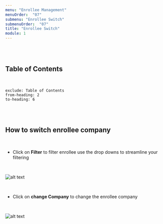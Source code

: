 ```yaml
---
menu: "Enrollee Management"
menuOrder:  "07"
submenu: "Enrollee Switch"
submenuOrder:  "07"
title: "Enrollee Switch"
module: 1
---
```



<br />
<br />

## Table of Contents

<br />

```toc
exclude: Table of Contents
from-heading: 2
to-heading: 6
```

<br />
<br />




## How to switch enrollee company
<br />

* Click on **Filter** to filter enrollee use the drop downs to streamline your filtering

<br />

 ![alt text](/images/Enroleeswitchfilter.png "Title")

<br />

* Click on **change Company** to change the enrollee company


<br />

 ![alt text](/images/changeCompanyButton.png "Title")

<br />

